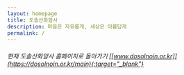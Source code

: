 ```yaml
---
layout: homepage
title: 도솔산화암사
description: 마음은 자유롭게, 세상은 아름답게
permalink: /
---
```

<!-- Type your notification here - the notification bar will not appear if this is empty. For other changes, refer to _data/homepage.yml to edit the homepage. -->
###### 현재 도솔산화암사 홈페이지로 돌아가기 [[www.dosolnoin.or.kr]](https://dosolnoin.or.kr/main){:target="_blank"}
